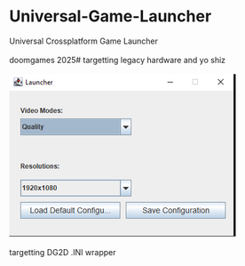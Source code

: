 # Universal-Game-Launcher
Universal Crossplatform Game Launcher
<br>
<br>
doomgames 2025# targetting legacy hardware and yo shiz
<br>
<br>
<img src="image.png"></img>
<br>
<br>
targetting DG2D .INI wrapper
